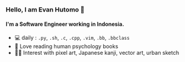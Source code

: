 ### Hello, I am Evan Hutomo 👋

#### I'm a Software Engineer working in Indonesia.

- 💻  daily : `.py`, `.sh`, `.c`, `.cpp`, `.vim`, `.bb`, `.bbclass`
- 📖  Love reading human psychology books
- 👍🏻  Interest with pixel art, Japanese kanji, vector art, urban sketch
